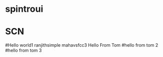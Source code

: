 # spintroui
# SCN
#Hello world1
ranjithsimple
mahavsfcc3
Hello From Tom
#hello from tom 2
#hello from tom 3
